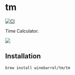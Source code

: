 # tm

[![CI](https://github.com/winebarrel/tm/actions/workflows/ci.yml/badge.svg)](https://github.com/winebarrel/tm/actions/workflows/ci.yml)

Time Calculator.

![](https://github.com/winebarrel/tm/assets/117768/5765c918-018e-48ea-8e2f-50de73fb640e)

## Installation

```sh
brew install winebarrel/tm/tm
```
